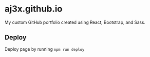 # aj3x.github.io
My custom GitHub portfolio created using React, Bootstrap, and Sass.

## Deploy
Deploy page by running `npm run deploy`
